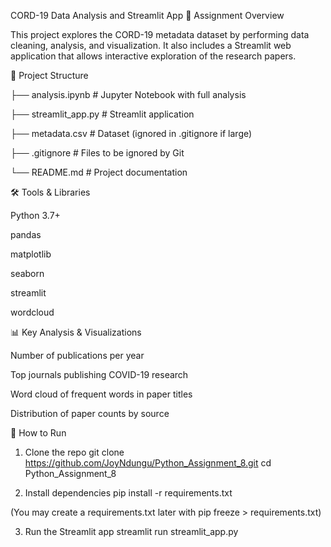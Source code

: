 CORD-19 Data Analysis and Streamlit App
📌 Assignment Overview

This project explores the CORD-19 metadata dataset by performing data cleaning, analysis, and visualization.
It also includes a Streamlit web application that allows interactive exploration of the research papers.


📂 Project Structure

├── analysis.ipynb       # Jupyter Notebook with full analysis

├── streamlit_app.py     # Streamlit application

├── metadata.csv         # Dataset (ignored in .gitignore if large)

├── .gitignore           # Files to be ignored by Git

└── README.md            # Project documentation

🛠️ Tools & Libraries

Python 3.7+

pandas

matplotlib

seaborn

streamlit

wordcloud

📊 Key Analysis & Visualizations

Number of publications per year

Top journals publishing COVID-19 research

Word cloud of frequent words in paper titles

Distribution of paper counts by source

🚀 How to Run
1. Clone the repo
git clone https://github.com/JoyNdungu/Python_Assignment_8.git
cd Python_Assignment_8

2. Install dependencies
pip install -r requirements.txt


(You may create a requirements.txt later with pip freeze > requirements.txt)

3. Run the Streamlit app
streamlit run streamlit_app.py
